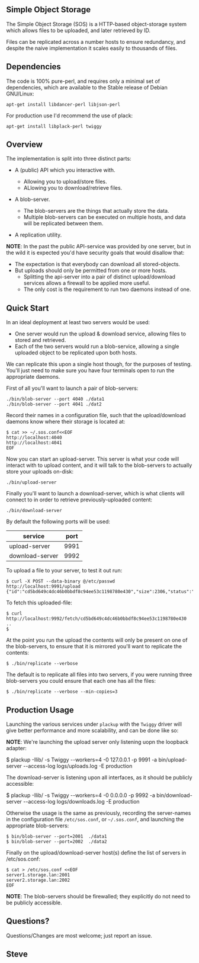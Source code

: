 Simple Object Storage
---------------------

The Simple Object Storage (SOS) is a HTTP-based object-storage system
which allows files to be uploaded, and later retrieved by ID.

Files can be replicated across a number hosts to ensure redundancy,
and despite the naive implementation it scales easily to thousands of files.


Dependencies
------------

The code is 100% pure-perl, and requires only a minimal set of dependencies, which are available to the Stable release of Debian GNU/Linux:

    apt-get install libdancer-perl libjson-perl

For production use I'd recommend the use of plack:

    apt-get install libplack-perl twiggy



Overview
--------

The implementation is split into three distinct parts:

* A (public) API which you interactive with.
    * Allowing you to upload/store files.
    * ALlowing you to download/retrieve files.

* A blob-server.
    * The blob-servers are the things that actually store the data.
    * Multiple blob-servers can be executed on multiple hosts, and data will be replicated between them.

* A replication utility.

**NOTE**: In the past the public API-service was provided by one server, but in the wild it is expected you'd have security goals that would disallow that:

* The expectation is that everybody can download all stored-objects.
* But uploads should only be permitted from one or more hosts.
    * Splitting the api-server into a pair of distinct upload/download services allows a firewall to be applied more useful.
    * The only cost is the requirement to run two daemons instead of one.



Quick Start
-----------

In an ideal deployment at least two servers would be used:

* One server would run the upload & download service, allowing files to stored and retrieved.
* Each of the two servers would run a blob-service, allowing a single uploaded object to be replicated upon both hosts.

We can replicate this upon a single host though, for the purposes of testing.  You'll just need to make sure you have four terminals open to run the appropriate daemons.

First of all you'll want to launch a pair of blob-servers:

    ./bin/blob-server --port 4040 ./data1
    ./bin/blob-server --port 4041 ./dat2

  Record their names in a configuration file, such that the upload/download daemons know where their storage is located at:

    $ cat >> ~/.sos.conf<<EOF
    http://localhost:4040
    http://localhost:4041
    EOF

Now you can start an upload-server.  This server is what your code will interact with to upload content, and it will talk to the blob-servers to actually store your uploads on-disk:

    ./bin/upload-server

Finally you'll want to launch a download-server, which is what clients will connect to in order to retrieve previously-uploaded content:

    ./bin/download-server


By default the following ports will be used:

|service          | port |
|---------------- | ---- |
| upload-server   | 9991 |
| download-server | 9992 |

To upload a file to your server, to test it out run:

    $ curl -X POST --data-binary @/etc/passwd  http://localhost:9991/upload
    {"id":"cd5bd649c4dc46b0bbdf8c94ee53c1198780e430","size":2306,"status":"OK"}

To fetch this uploaded-file:

    $ curl http://localhost:9992/fetch/cd5bd649c4dc46b0bbdf8c94ee53c1198780e430
    ..
    $

At the point you run the upload the contents will only be present on one of the blob-servers, to ensure that it is mirrored you'll want to replicate the contents:

    $ ./bin/replicate --verbose

The default is to replicate all files into two servers, if you were running three blob-servers you could ensure that each one has all the files:

    $ ./bin/replicate --verbose --min-copies=3




Production Usage
----------------

Launching the various services under `plackup` with the `Twiggy` driver will give better performance and more scalability, and can be done like so:

**NOTE**: We're launching the upload server only listening uopn the loopback adapter:

   $ plackup -Ilib/ -s Twiggy --workers=4 -0 127.0.0.1 -p 9991 -a bin/upload-server --access-log logs/uploads.log -E production

The download-server is listening upon all interfaces, as it should be publicly accessible:

   $ plackup -Ilib/  -s Twiggy --workers=4 -0 0.0.0.0 -p 9992 -a bin/download-server --access-log logs/downloads.log -E production

Otherwise the usage is the same as previously, recording the server-names in the configuration file `/etc/sos.conf`, or `~/.sos.conf`, and launching the appropriate blob-servers:

    $ bin/blob-server --port=2001  ./data1
    $ bin/blob-server --port=2002  ./data2

Finally on the upload/download-server host(s) define the list of servers in /etc/sos.conf:

    $ cat > /etc/sos.conf <<EOF
    server1.storage.lan:2001
    server2.storage.lan:2002
    EOF

**NOTE**: The blob-servers should be firewalled; they explicitly do not need to be publicly accessible.


Questions?
----------

Questions/Changes are most welcome; just report an issue.

Steve
-- 
